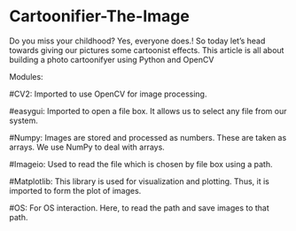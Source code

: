# Cartoonifier-The-Image
Do you miss your childhood? Yes, everyone does.! So today let’s head towards giving our pictures some cartoonist effects. This article is all about building a photo cartoonifyer using Python and OpenCV

Modules:

#CV2: Imported to use OpenCV for image processing.

#easygui: Imported to open a file box. It allows us to select any file from our system.

#Numpy: Images are stored and processed as numbers. These are taken as arrays. We use NumPy to deal with arrays.

#Imageio: Used to read the file which is chosen by file box using a path.

#Matplotlib: This library is used for visualization and plotting. Thus, it is imported to form the plot of images.

#OS: For OS interaction. Here, to read the path and save images to that path.
